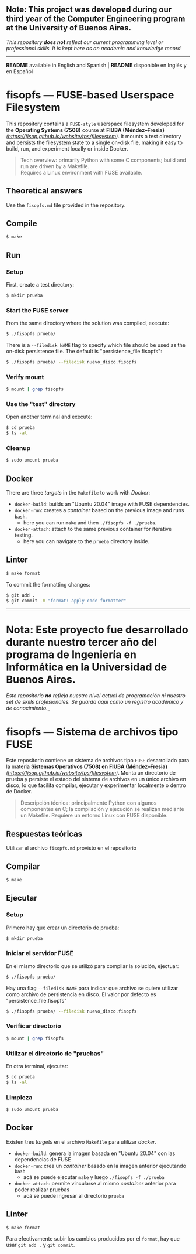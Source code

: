 ## Note: This project was developed during our __third__ year of the Computer Engineering program at the University of Buenos Aires.
_This repository **does not** reflect our current programming level or professional skills. It is kept here as an academic and knowledge record._

------------------------------------------------------------------------------------

**README** available in English and Spanish | **README** disponible en Inglés y en Español

# fisopfs — FUSE-based Userspace Filesystem

This repository contains a `FUSE-style` userspace filesystem developed for the **Operating Systems (7508)** course at **FIUBA (Méndez–Fresia)** _(https://fisop.github.io/website/tps/filesystem)_. It mounts a test directory and persists the filesystem state to a single on-disk file, making it easy to build, run, and experiment locally or inside Docker.

> Tech overview: primarily Python with some C components; build and run are driven by a Makefile.  
> Requires a Linux environment with FUSE available.


## Theoretical answers

Use the `fisopfs.md` file provided in the repository.

## Compile

```bash
$ make
```

## Run

### Setup

First, create a test directory:

```bash
$ mkdir prueba
```

### Start the FUSE server

From the same directory where the solution was compiled, execute:

```bash
$ ./fisopfs prueba/
```

There is a `--filedisk NAME` flag to specify which file should be used
as the on-disk persistence file. The default is "persistence_file.fisopfs":

```bash
$ ./fisopfs prueba/ --filedisk nuevo_disco.fisopfs
```

### Verify mount

```bash
$ mount | grep fisopfs
```

### Use the "test" directory

Open another terminal and execute:

```bash
$ cd prueba
$ ls -al
```

### Cleanup

```bash
$ sudo umount prueba
```

## Docker

There are three _targets_ in the `Makefile` to work with _Docker_:
- `docker-build`: builds an "Ubuntu 20.04" image with FUSE dependencies.
- `docker-run`: creates a _container_ based on the previous image and runs `bash`.
   - here you can run `make` and then `./fisopfs -f ./prueba`.
- `docker-attach`: attach to the same previous container for iterative testing.
   - here you can navigate to the `prueba` directory inside.

## Linter

```bash
$ make format
```

To commit the formatting changes:

```bash
$ git add .
$ git commit -m "format: apply code formatter"
```



------------------------------------------------------------------------------------

# Nota: Este proyecto fue desarrollado durante nuestro **tercer** año del programa de Ingeniería en Informática en la Universidad de Buenos Aires.
_Este repositorio **no** refleja nuestro nivel actual de programación ni nuestro set de skills profesionales. Se guarda aquí como un registro académico y de conocimiento.__

# fisopfs — Sistema de archivos tipo FUSE

Este repositorio contiene un sistema de archivos tipo `FUSE` desarrollado para la materia **Sistemas Operativos (7508) en FIUBA (Méndez–Fresia)** _(https://fisop.github.io/website/tps/filesystem)_. Monta un directorio de prueba y persiste el estado del sistema de archivos en un único archivo en disco, lo que facilita compilar, ejecutar y experimentar localmente o dentro de Docker.

> Descripción técnica: principalmente Python con algunos componentes en C; la compilación y ejecución se realizan mediante un Makefile.
> Requiere un entorno Linux con FUSE disponible.


## Respuestas teóricas

Utilizar el archivo `fisopfs.md` provisto en el repositorio

## Compilar

```bash
$ make
```

## Ejecutar

### Setup

Primero hay que crear un directorio de prueba:

```bash
$ mkdir prueba
```

### Iniciar el servidor FUSE

En el mismo directorio que se utilizó para compilar la solución, ejectuar:

```bash
$ ./fisopfs prueba/
```

Hay una flag `--filedisk NAME` para indicar que archivo se
 quiere utilizar como archivo de persistencia en disco. 
 El valor por defecto es "persistence_file.fisopfs"

```bash
$ ./fisopfs prueba/ --filedisk nuevo_disco.fisopfs
```

### Verificar directorio

```bash
$ mount | grep fisopfs
```

### Utilizar el directorio de "pruebas"

En otra terminal, ejecutar:

```bash
$ cd prueba
$ ls -al
```

### Limpieza

```bash
$ sudo umount prueba
```

## Docker

Existen tres _targets_ en el archivo `Makefile` para utilizar _docker_.

- `docker-build`: genera la imagen basada en "Ubuntu 20.04" con las dependencias de FUSE
- `docker-run`: crea un _container_ basado en la imagen anterior ejecutando `bash`
   - acá se puede ejecutar `make` y luego `./fisopfs -f ./prueba`
- `docker-attach`: permite vincularse al mismo _container_ anterior para poder realizar pruebas
   - acá se puede ingresar al directorio `prueba`

## Linter

```bash
$ make format
```

Para efectivamente subir los cambios producidos por el `format`, hay que usar `git add .` y `git commit`.
